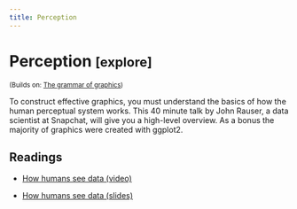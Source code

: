 ```yaml
---
title: Perception
---
```


<!-- Generated automatically from vis-perception.yml. Do not edit by hand -->

# Perception <small class='explore'>[explore]</small>
<small>(Builds on: [The grammar of graphics](vis-theory.md))</small>

To construct effective graphics, you must understand the basics of how
the human perceptual system works. This 40 minute talk by John Rauser,
a data scientist at Snapchat, will give you a high-level overview.
As a bonus the majority of graphics were created with ggplot2.

## Readings

  * [How humans see data (video)](https://youtu.be/fSgEeI2Xpdc)

  * [How humans see data (slides)](http://www.slideshare.net/JohnRauser/how-humans-see-data)


